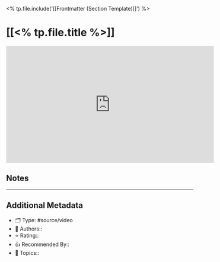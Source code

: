 <% tp.file.include('[[Frontmatter (Section Template)]]') %>


# [[<% tp.file.title %>]]

<iframe width="560" height="315" src="https://youtube.com/embed/" frameborder="0" allowfullscreen></iframe>

## Notes

---

## Additional Metadata

- 🗂 Type: #source/video
- 👤 Authors::
- ⭐ Rating::
- 👍 Recommended By::
- 💬 Topics::


